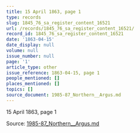 ```yaml
---
title: 15 April 1863, page 1
type: records
slug: 1845_76_sa_register_content_16521
url: /records/1845_76_sa_register_content_16521/
record_id: 1845_76_sa_register_content_16521
date: '1863-04-15'
date_display: null
volume: null
issue_number: null
page: '1'
article_type: other
issue_reference: 1863-04-15, page 1
people_mentioned: []
places_mentioned: []
topics: []
source_document: 1985-87_Northern__Argus.md
---
```


15 April 1863, page 1

Source: [1985-87_Northern__Argus.md](/downloads/markdown/1985-87_Northern__Argus.md)
